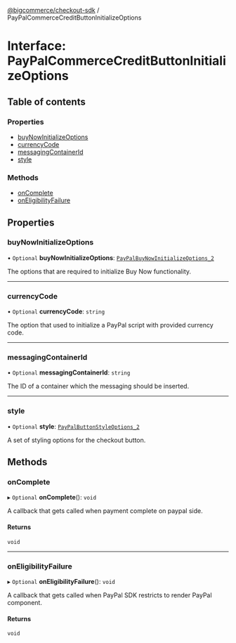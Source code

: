 [@bigcommerce/checkout-sdk](../README.md) / PayPalCommerceCreditButtonInitializeOptions

# Interface: PayPalCommerceCreditButtonInitializeOptions

## Table of contents

### Properties

- [buyNowInitializeOptions](PayPalCommerceCreditButtonInitializeOptions.md#buynowinitializeoptions)
- [currencyCode](PayPalCommerceCreditButtonInitializeOptions.md#currencycode)
- [messagingContainerId](PayPalCommerceCreditButtonInitializeOptions.md#messagingcontainerid)
- [style](PayPalCommerceCreditButtonInitializeOptions.md#style)

### Methods

- [onComplete](PayPalCommerceCreditButtonInitializeOptions.md#oncomplete)
- [onEligibilityFailure](PayPalCommerceCreditButtonInitializeOptions.md#oneligibilityfailure)

## Properties

### buyNowInitializeOptions

• `Optional` **buyNowInitializeOptions**: [`PayPalBuyNowInitializeOptions_2`](PayPalBuyNowInitializeOptions_2.md)

The options that are required to initialize Buy Now functionality.

___

### currencyCode

• `Optional` **currencyCode**: `string`

The option that used to initialize a PayPal script with provided currency code.

___

### messagingContainerId

• `Optional` **messagingContainerId**: `string`

The ID of a container which the messaging should be inserted.

___

### style

• `Optional` **style**: [`PayPalButtonStyleOptions_2`](PayPalButtonStyleOptions_2.md)

A set of styling options for the checkout button.

## Methods

### onComplete

▸ `Optional` **onComplete**(): `void`

A callback that gets called when payment complete on paypal side.

#### Returns

`void`

___

### onEligibilityFailure

▸ `Optional` **onEligibilityFailure**(): `void`

 A callback that gets called when PayPal SDK restricts to render PayPal component.

#### Returns

`void`
